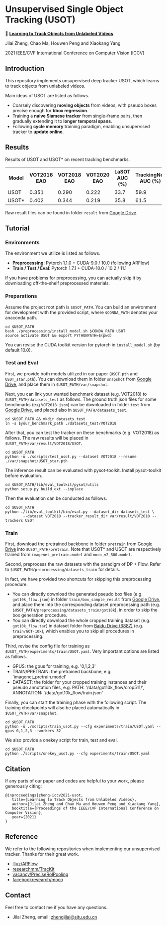 # Unsupervised Single Object Tracking (USOT)

:herb: **[Learning to Track Objects from Unlabeled Videos](https://arxiv.org/abs/2108.12711)**

Jilai Zheng, Chao Ma, Houwen Peng and Xiaokang Yang

2021 IEEE/CVF International Conference on Computer Vision (ICCV)

## Introduction

 This repository implements unsupervised deep tracker USOT, 
 which learns to track objects from unlabeled videos. 
 
 Main ideas of USOT are listed as follows.

 - Coarsely discovering **moving objects** from videos, with pseudo boxes precise enough for **bbox regression**. 
 - Training a **naive Siamese tracker** from single-frame pairs, then gradually extending it to **longer temporal spans**.
 - Following **cycle memory** training paradigm, enabling unsupervised tracker to **update online**.

## Results

 Results of USOT and USOT* on recent tracking benchmarks.
 
 <table>
  <tr>
    <th>Model</th>
    <th>VOT2016<br> EAO </th>
    <th>VOT2018<br> EAO </th>
    <th>VOT2020<br> EAO </th>
    <th>LaSOT<br> AUC (%)</th>
    <th>TrackingNet<br> AUC (%)</th>
    <th>OTB100<br> AUC (%)</th>
  </tr>
  <tr>
    <td>USOT</td>
    <td>0.351</td>
    <td>0.290</td>
    <td>0.222</td>
    <td>33.7</td>
    <td>59.9</td>
    <td>58.9</td>
  </tr>
  <tr>
    <td>USOT*</td>
    <td>0.402</td>
    <td>0.344</td>
    <td>0.219</td>
    <td>35.8</td>    
    <td>61.5</td>
    <td>57.4</td>
  </tr>
 </table>
 
 Raw result files can be found in folder `result` 
 from [Google Drive](https://drive.google.com/drive/folders/1oa5fJN_QicIF1aJ-Uth2IQaY_bOW49Ia?usp=sharing).

## Tutorial

### Environments

 The environment we utilize is listed as follows.

 - **Preprocessing**: Pytorch 1.1.0 + CUDA-9.0 / 10.0 (following ARFlow)
 - **Train / Test / Eval**: Pytorch 1.7.1 + CUDA-10.0 / 10.2 / 11.1
 
 If you have problems for preprocessing, you can actually skip it by downloading off-the-shelf 
 preprocessed materials.

### Preparations

 Assume the project root path is `$USOT_PATH`. 
 You can build an environment for development with the provided script, 
 where `$CONDA_PATH` denotes your anaconda path. 

 ```shell
 cd $USOT_PATH
 bash ./preprocessing/install_model.sh $CONDA_PATH USOT
 source activate USOT && export PYTHONPATH=$(pwd)
 ```

 You can revise the CUDA toolkit version for pytorch in `install_model.sh` (by default 10.0). 

### Test and Eval

 First, we provide both models utilized in our paper (`USOT.pth` and `USOT_star.pth`).
 You can download them in folder `snapshot` from [Google Drive](https://drive.google.com/drive/folders/1oa5fJN_QicIF1aJ-Uth2IQaY_bOW49Ia?usp=sharing), 
 and place them in `$USOT_PATH/var/snapshot`.

 Next, you can link your wanted benchmark dataset (e.g. VOT2018) to `$USOT_PATH/datasets_test` as follows.
 The ground truth json files for some benchmarks (e.g `VOT2018.json`) 
 can be downloaded in folder `test` from [Google Drive](https://drive.google.com/drive/folders/1oa5fJN_QicIF1aJ-Uth2IQaY_bOW49Ia?usp=sharing), 
 and placed also in `$USOT_PATH/datasets_test`.

 ```shell
 cd $USOT_PATH && mkdir datasets_test
 ln -s $your_benchmark_path ./datasets_test/VOT2018
 ```

 After that, you can test the tracker on these benchmarks (e.g. VOT2018) as follows. 
 The raw results will be placed in `$USOT_PATH/var/result/VOT2018/USOT`.

 ```shell
 cd $USOT_PATH
 python -u ./scripts/test_usot.py --dataset VOT2018 --resume ./var/snapshot/USOT_star.pth
 ```

 The inference result can be evaluated with pysot-toolkit. Install pysot-toolkit before evaluation.
 ```shell
 cd $USOT_PATH/lib/eval_toolkit/pysot/utils
 python setup.py build_ext --inplace
 ```
 
 Then the evaluation can be conducted as follows.
 ```shell
 cd $USOT_PATH
 python ./lib/eval_toolkit/bin/eval.py --dataset_dir datasets_test \
         --dataset VOT2018 --tracker_result_dir var/result/VOT2018 --trackers USOT
 ```

### Train

 First, download the pretrained backbone in folder `pretrain` 
 from [Google Drive](https://drive.google.com/drive/folders/1oa5fJN_QicIF1aJ-Uth2IQaY_bOW49Ia?usp=sharing) 
 into `$USOT_PATH/pretrain`. 
 Note that USOT* and USOT are respectively trained from `imagenet_pretrain.model` and `moco_v2_800.model`.

 Second, preprocess the raw datasets with the paradigm of DP + Flow. 
 Refer to `$USOT_PATH/preprocessing/datasets_train` for details. 

 In fact, we have provided two shortcuts for skipping this preprocessing procedure. 
 - You can directly download the generated pseudo box files (e.g. `got10k_flow.json`) 
 in folder `train/box_sample_result` 
 from [Google Drive](https://drive.google.com/drive/folders/1oa5fJN_QicIF1aJ-Uth2IQaY_bOW49Ia?usp=sharing), 
 and place them into the corresponding dataset preprocessing path 
 (e.g. `$USOT_PATH/preprocessing/datasets_train/got10k`), in order to skip the box generation procedure.
 - You can directly download the whole cropped training dataset (e.g. `got10k_flow.tar`) in 
 dataset folder from [Baidu Drive (6887)](https://pan.baidu.com/s/1xsOuLKanK-w21xKePk4PLw) (e.g. `train/GOT-10k`), 
 which enables you to skip all procedures in preprocessing.
 
 Third, revise the config file for training as `$USOT_PATH/experiments/train/USOT.yaml`.
 Very important options are listed as follows.
 - GPUS: the gpus for training, e.g. '0,1,2,3'
 - TRAIN/PRETRAIN: the pretrained backbone, e.g. 'imagenet_pretrain.model'
 - DATASET: the folder for your cropped training instances and their pseudo annotation files, 
      e.g. PATH: '/data/got10k_flow/crop511/', ANNOTATION: '/data/got10k_flow/train.json'

 Finally, you can start the training phase with the following script.
 The training checkpoints will also be placed automatically in `$USOT_PATH/var/snapshot`.

 ```shell
 cd $USOT_PATH
 python -u ./scripts/train_usot.py --cfg experiments/train/USOT.yaml --gpus 0,1,2,3 --workers 32
 ```

 We also provide a onekey script for train, test and eval. 

 ```shell
 cd $USOT_PATH
 python ./scripts/onekey_usot.py --cfg experiments/train/USOT.yaml
 ```

## Citation

 If any parts of our paper and codes are helpful to your work, please generously citing:
 
 ```
@inproceedings{zheng-iccv2021-usot,
    title={Learning to Track Objects from Unlabeled Videos},
    author={Jilai Zheng and Chao Ma and Houwen Peng and Xiaokang Yang},
    booktitle={Proceedings of the IEEE/CVF International Conference on Computer Vision},
    year={2021}
}
```

## Reference
 
 We refer to the following repositories when implementing our unsupervised tracker. Thanks for their great work.
 
 - [lliuz/ARFlow](https://github.com/lliuz/ARFlow)
 - [researchmm/TracKit](https://github.com/researchmm/TracKit)
 - [vacancy/PreciseRoIPooling](https://github.com/vacancy/PreciseRoIPooling)
 - [facebookresearch/moco](https://github.com/facebookresearch/moco)

## Contact
 
  Feel free to contact me if you have any questions.
 
 - Jilai Zheng, email: [zhengjilai@sjtu.edu.cn](https://github.com/zhengjilai)

